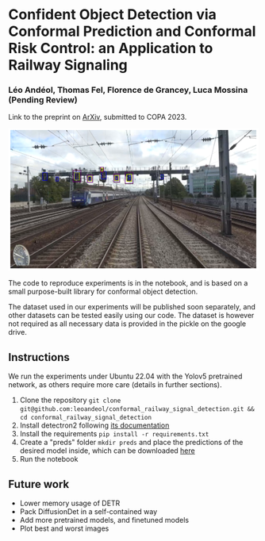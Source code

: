 # Confident Object Detection via Conformal Prediction and Conformal Risk Control: an Application to Railway Signaling
### Léo Andéol, Thomas Fel, Florence de Grancey, Luca Mossina (Pending Review)
Link to the preprint on [ArXiv](https://arxiv.org/abs/2304.06052), submitted to COPA 2023.

![Conformalized Detection](figure.png)

The code to reproduce experiments is in the notebook, and is based on a small purpose-built library for conformal object detection.

The dataset used in our experiments will be published soon separately, and other datasets can be tested easily using our code. The dataset is however not required as all necessary data is provided in the pickle on the google drive.

## Instructions
We run the experiments under Ubuntu 22.04 with the Yolov5 pretrained network, as others require more care (details in further sections).
1. Clone the repository `git clone git@github.com:leoandeol/conformal_railway_signal_detection.git && cd conformal_railway_signal_detection`
2. Install detectron2 following [its documentation](https://detectron2.readthedocs.io/en/latest/tutorials/install.html)
3. Install the requirements `pip install -r requirements.txt`
4. Create a "preds" folder `mkdir preds` and place the predictions of the desired model inside, which can be downloaded [here](https://drive.google.com/drive/folders/1L2slQp4c_JcysTbtR7KNn2zfjCElmj07?usp=share_link)
5. Run the notebook

## Future work
* Lower memory usage of DETR
* Pack DiffusionDet in a self-contained way 
* Add more pretrained models, and finetuned models
* Plot best and worst images
